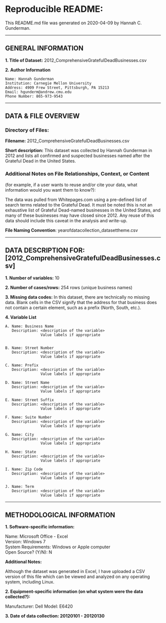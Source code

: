 # Reproducible README:

This README.md file was generated on 2020-04-09 by Hannah C. Gunderman.

-------------------
GENERAL INFORMATION
-------------------

**1. Title of Dataset:** 2012_ComprehensiveGratefulDeadBusinesses.csv

**2. Author Information**

    Name: Hannah Gunderman  
    Institution: Carnegie Mellon University
    Address: 4909 Frew Street, Pittsburgh, PA 15213
    Email: hgunderm@andrew.cmu.edu
    Phone Number: 865-973-9543

---------------------
DATA & FILE OVERVIEW
---------------------

### Directory of Files:

**Filename:** 2012_ComprehensiveGratefulDeadBusinesses.csv
   
**Short description:** This dataset was collected by Hannah Gunderman in 2012 and lists all confirmed and suspected        businesses named after the Grateful Dead in the United States.   

### Additional Notes on File Relationships, Context, or Content 
(for example, if a user wants to reuse and/or cite your data, 
what information would you want them to know?):              

The data was pulled from Whitepages.com using a pre-defined list of search terms related to the Grateful Dead. It must be noted this is not an exhaustive list of Grateful Dead-named businesses in the United States, and many of these businesses may have closed since 2012. Any reuse of this data should include this caveat in the analysis and write-up. 

**File Naming Convention**: yearofdatacollection_datasettheme.csv

-----------------------------------------
DATA DESCRIPTION FOR: [2012_ComprehensiveGratefulDeadBusinesses.csv]
-----------------------------------------

**1. Number of variables:** 10


**2. Number of cases/rows:** 254 rows (unique business names)


**3. Missing data codes:** In this dataset, there are technically no missing data. Blank cells in the CSV signify that the address for that business does not contain a certain element, such as a prefix (North, South, etc.). 


**4. Variable List**

    A. Name: Business Name
       Description: <description of the variable>
                    Value labels if appropriate


    B. Name: Street Number
       Description: <description of the variable>
                    Value labels if appropriate
	
    C. Name: Prefix
       Description: <description of the variable>
                    Value labels if appropriate
	
    D. Name: Street Name
       Description: <description of the variable>
                    Value labels if appropriate
	
    E. Name: Street Suffix
       Description: <description of the variable>
                    Value labels if appropriate

    F. Name: Suite Number
       Description: <description of the variable>
                    Value labels if appropriate
	
    G. Name: City
       Description: <description of the variable>
                    Value labels if appropriate
	
    H. Name: State
       Description: <description of the variable>
                    Value labels if appropriate
	
    I. Name: Zip Code
       Description: <description of the variable>
                    Value labels if appropriate
	
    J. Name: Term
       Description: <description of the variable>
                    Value labels if appropriate

--------------------------
METHODOLOGICAL INFORMATION
--------------------------

**1. Software-specific information:**

Name: Microsoft Office - Excel  
Version: Windows 7   
System Requirements: Windows or Apple computer  
Open Source? (Y/N): N  

**Additional Notes:**

Although the dataset was generated in Excel, I have uploaded a CSV version of this file which can be viewed and analyzed on any operating system, including Linux. 

**2. Equipment-specific information (on what system were the data collected?):**

Manufacturer: Dell
Model: E6420

**3. Date of data collection: 20120101 - 20120130**





